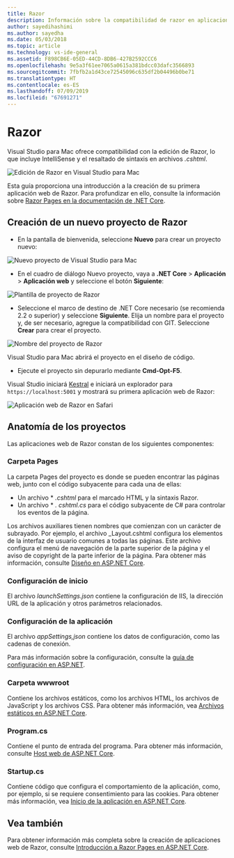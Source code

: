 ```yaml
---
title: Razor
description: Información sobre la compatibilidad de razor en aplicaciones principales de asp.net en Visual Studio para Mac
author: sayedihashimi
ms.author: sayedha
ms.date: 05/03/2018
ms.topic: article
ms.technology: vs-ide-general
ms.assetid: F898CB6E-05ED-44CD-8DB6-427B2592CCC6
ms.openlocfilehash: 9e5a3f61ee7065a0615a381bdcc03dafc3566893
ms.sourcegitcommit: 7fbfb2a1d43ce72545096c635df2b04496b0be71
ms.translationtype: HT
ms.contentlocale: es-ES
ms.lasthandoff: 07/09/2019
ms.locfileid: "67691271"
---
```

# <a name="razor"></a>Razor

Visual Studio para Mac ofrece compatibilidad con la edición de Razor, lo que incluye IntelliSense y el resaltado de sintaxis en archivos *.cshtml*.

![Edición de Razor en Visual Studio para Mac](media/razor-editor.png)

Esta guía proporciona una introducción a la creación de su primera aplicación web de Razor. Para profundizar en ello, consulte la información sobre [Razor Pages en la documentación de .NET Core](/aspnet/core/razor-pages/index).

## <a name="creating-a-new-razor-project"></a>Creación de un nuevo proyecto de Razor

* En la pantalla de bienvenida, seleccione **Nuevo** para crear un proyecto nuevo:

![Nuevo proyecto de Visual Studio para Mac](media/razor-new.png)

* En el cuadro de diálogo Nuevo proyecto, vaya a **.NET Core** > **Aplicación** > **Aplicación web** y seleccione el botón **Siguiente**:

![Plantilla de proyecto de Razor](media/razor-new-project1.png)

* Seleccione el marco de destino de .NET Core necesario (se recomienda 2.2 o superior) y seleccione **Siguiente**.  Elija un nombre para el proyecto y, de ser necesario, agregue la compatibilidad con GIT. Seleccione **Crear** para crear el proyecto.

![Nombre del proyecto de Razor](media/razor-new-project2.png)

Visual Studio para Mac abrirá el proyecto en el diseño de código.

* Ejecute el proyecto sin depurarlo mediante **Cmd-Opt-F5**.

Visual Studio iniciará [Kestral](https://docs.microsoft.com/aspnet/core/fundamentals/servers/kestrel) e iniciará un explorador para `https://localhost:5001` y mostrará su primera aplicación web de Razor:

![Aplicación web de Razor en Safari](media/razor-webapp.png)

## <a name="project-anatomy"></a>Anatomía de los proyectos

Las aplicaciones web de Razor constan de los siguientes componentes:

### <a name="pages-folder"></a>Carpeta Pages

La carpeta Pages del proyecto es donde se pueden encontrar las páginas web, junto con el código subyacente para cada una de ellas:
* Un archivo * *.cshtml* para el marcado HTML y la sintaxis Razor.
* Un archivo * *. cshtml.cs* para el código subyacente de C# para controlar los eventos de la página.

Los archivos auxiliares tienen nombres que comienzan con un carácter de subrayado. Por ejemplo, el archivo _Layout.cshtml configura los elementos de la interfaz de usuario comunes a todas las páginas. Este archivo configura el menú de navegación de la parte superior de la página y el aviso de copyright de la parte inferior de la página. Para obtener más información, consulte [Diseño en ASP.NET Core](https://docs.microsoft.com/aspnet/core/mvc/views/layout).

### <a name="launch-settings"></a>Configuración de inicio

El archivo *launchSettings.json* contiene la configuración de IIS, la dirección URL de la aplicación y otros parámetros relacionados.

### <a name="app-settings"></a>Configuración de la aplicación

El archivo *appSettings,json* contiene los datos de configuración, como las cadenas de conexión.

Para más información sobre la configuración, consulte la [guía de configuración en ASP.NET](https://docs.microsoft.com/aspnet/core/fundamentals/configuration/index).

### <a name="wwwroot-folder"></a>Carpeta wwwroot

Contiene los archivos estáticos, como los archivos HTML, los archivos de JavaScript y los archivos CSS. Para obtener más información, vea [Archivos estáticos en ASP.NET Core](https://docs.microsoft.com/aspnet/core/fundamentals/static-files).

### <a name="programcs"></a>Program.cs

Contiene el punto de entrada del programa. Para obtener más información, consulte [Host web de ASP.NET Core](https://docs.microsoft.com/aspnet/core/fundamentals/host/web-host).

### <a name="startupcs"></a>Startup.cs

Contiene código que configura el comportamiento de la aplicación, como, por ejemplo, si se requiere consentimiento para las cookies. Para obtener más información, vea [Inicio de la aplicación en ASP.NET Core](https://docs.microsoft.com/aspnet/core/fundamentals/startup).

## <a name="see-aso"></a>Vea también

Para obtener información más completa sobre la creación de aplicaciones web de Razor, consulte [Introducción a Razor Pages en ASP.NET Core](https://docs.microsoft.com/aspnet/core/razor-pages/index).

